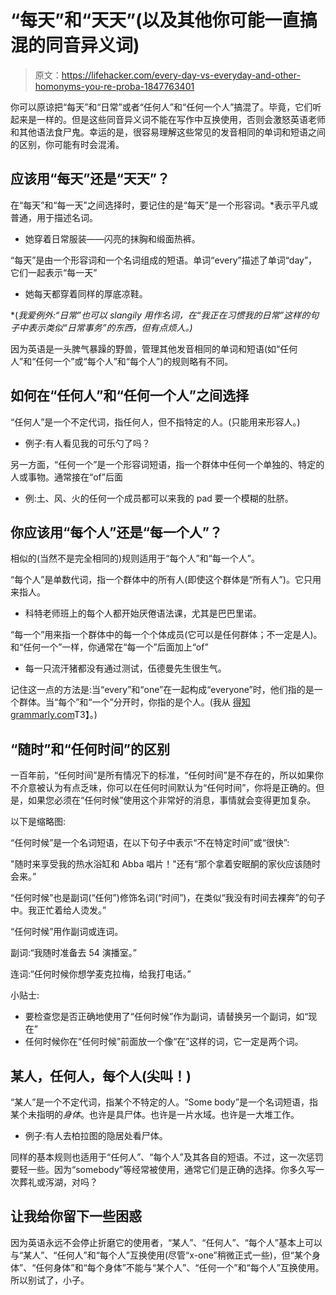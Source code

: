 # “每天”和“天天”(以及其他你可能一直搞混的同音异义词)

> 原文：<https://lifehacker.com/every-day-vs-everyday-and-other-homonyms-you-re-proba-1847763401>

你可以原谅把“每天”和“日常”或者“任何人”和“任何一个人”搞混了。毕竟，它们听起来是一样的。但是这些同音异义词不能在写作中互换使用，否则会激怒英语老师和其他语法食尸鬼。幸运的是，很容易理解这些常见的发音相同的单词和短语之间的区别，你可能有时会混淆。



## 应该用“每天”还是“天天”？

在“每天”和“每一天”之间选择时，要记住的是“每天”是一个形容词。*表示平凡或普通，用于描述名词。

*   她穿着日常服装——闪亮的抹胸和缎面热裤。

“每天”是由一个形容词和一个名词组成的短语。单词“every”描述了单词“day”，它们一起表示“每一天”

*   她每天都穿着同样的厚底凉鞋。

*(*我爱例外:“日常”也可以 slangily 用作名词，在“我正在习惯我的日常”这样的句子中表示类似“日常事务”的东西，但有点烦人。)*

因为英语是一头脾气暴躁的野兽，管理其他发音相同的单词和短语(如“任何人”和“任何一个”或“每个人”和“每个人”)的规则略有不同。

## **如何在“任何人”和“任何一个人”之间选择**

“任何人”是一个不定代词，指任何人，但不指特定的人。(只能用来形容人。)

*   例子:有人看见我的可乐勺了吗？

另一方面，“任何一个”是一个形容词短语，指一个群体中任何一个单独的、特定的人或事物。通常接在“of”后面

*   例:土、风、火的任何一个成员都可以来我的 pad 要一个模糊的肚脐。

## 你应该用“每个人”还是“每一个人”？

相似的(当然不是完全相同的)规则适用于“每个人”和“每一个人”。

“每个人”是单数代词，指一个群体中的所有人(即使这个群体是“所有人”)。它只用来指人。

*   科特老师班上的每个人都开始厌倦语法课，尤其是巴巴里诺。

“每一个”用来指一个群体中的每一个个体成员(它可以是任何群体；不一定是人)。和“任何一个”一样，你通常在“每一个”后面加上“of”

*   每一只流汗猪都没有通过测试，伍德曼先生很生气。

记住这一点的方法是:当“every”和“one”在一起构成“everyone”时，他们指的是一个群体。当“每个”和“一个”分开时，你指的是个人。(我从 [得知 grammarly.com](https://www.grammarly.com/blog/everyone-vs-every-one/#:~:text=Everyone%20(one%20word)%20should%20be,the%20people%20within%20a%20group.&text=Every%20one%20(two%20words)%20should,by%20an%20%E2%80%9Cof%E2%80%9D%20phrase.)T3】。)

## **“随时”和“任何时间”的区别**

一百年前，“任何时间”是所有情况下的标准，“任何时间”是不存在的，所以如果你不介意被认为有点乏味，你可以在任何时间默认为“任何时间”，你将是正确的。但是，如果您必须在“任何时候”使用这个非常好的消息，事情就会变得更加复杂。

以下是缩略图:

“任何时候”是一个名词短语，在以下句子中表示“不在特定时间”或“很快”:

"随时来享受我的热水浴缸和 Abba 唱片！"还有“那个拿着安眠酮的家伙应该随时会来。”

“任何时候”也是副词(“任何”)修饰名词(“时间”)，在类似“我没有时间去裸奔”的句子中。我正忙着给人烫发。”

“任何时候”用作副词或连词。

副词:“我随时准备去 54 演播室。”

连词:“任何时候你想学麦克拉梅，给我打电话。”

小贴士:

*   要检查您是否正确地使用了“任何时候”作为副词，请替换另一个副词，如“现在”
*   任何时候你在“任何时候”前面放一个像“在”这样的词，它一定是两个词。

## 某人，任何人，每个人(尖叫！)

“某人”是一个不定代词，指某个不特定的人。“Some body”是一个名词短语，指某个未指明的*身体*。也许是具尸体。也许是一片水域。也许是一大堆工作。

*   例子:有人去柏拉图的隐居处看尸体。

同样的基本规则也适用于“任何人”、“每个人”及其各自的短语。不过，这一次惩罚要轻一些。因为“somebody”等经常被使用，通常它们是正确的选择。你多久写一次葬礼或泻湖，对吗？

## 让我给你留下一些困惑

因为英语永远不会停止折磨它的使用者，“某人”、“任何人”、“每个人”基本上可以与“某人”、“任何人”和“每个人”互换使用(尽管“x-one”稍微正式一些)，但“某个身体”、“任何身体”和“每个身体”不能与“某个人”、“任何一个”和“每个人”互换使用。所以别试了，小子。